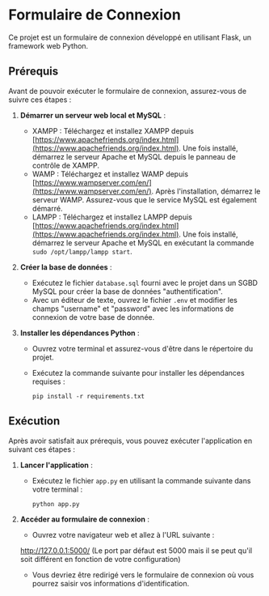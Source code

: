 # Formulaire de Connexion

Ce projet est un formulaire de connexion développé en utilisant Flask, un framework web Python.

## Prérequis

Avant de pouvoir exécuter le formulaire de connexion, assurez-vous de suivre ces étapes :

1. **Démarrer un serveur web local et MySQL** :
   - XAMPP : Téléchargez et installez XAMPP depuis [https://www.apachefriends.org/index.html](https://www.apachefriends.org/index.html). Une fois installé, démarrez le serveur Apache et MySQL depuis le panneau de contrôle de XAMPP.
   - WAMP : Téléchargez et installez WAMP depuis [https://www.wampserver.com/en/](https://www.wampserver.com/en/). Après l'installation, démarrez le serveur WAMP. Assurez-vous que le service MySQL est également démarré.
   - LAMPP : Téléchargez et installez LAMPP depuis [https://www.apachefriends.org/index.html](https://www.apachefriends.org/index.html). Une fois installé, démarrez le serveur Apache et MySQL en exécutant la commande `sudo /opt/lampp/lampp start`.

2. **Créer la base de données** :
   - Exécutez le fichier `database.sql` fourni avec le projet dans un SGBD MySQL pour créer la base de données "authentification".
   - Avec un éditeur de texte, ouvrez le fichier `.env` et modifier les champs "username" et "password" avec les informations de connexion de votre base de donnée.

3. **Installer les dépendances Python** :
   - Ouvrez votre terminal et assurez-vous d'être dans le répertoire du projet.
   - Exécutez la commande suivante pour installer les dépendances requises :

     ```
     pip install -r requirements.txt
     ```

## Exécution

Après avoir satisfait aux prérequis, vous pouvez exécuter l'application en suivant ces étapes :

1. **Lancer l'application** :
   - Exécutez le fichier `app.py` en utilisant la commande suivante dans votre terminal :

     ```
     python app.py
     ```

2. **Accéder au formulaire de connexion** :
   - Ouvrez votre navigateur web et allez à l'URL suivante :

    http://127.0.0.1:5000/  (Le port par défaut est 5000 mais il se peut qu'il soit différent en fonction de votre configuration)

   - Vous devriez être redirigé vers le formulaire de connexion où vous pourrez saisir vos informations d'identification.

